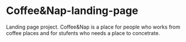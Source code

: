# Coffee&Nap-landing-page

Landing page project. Coffee&Nap is a place for people who works from coffee places and for stufents who needs a place to concetrate.
